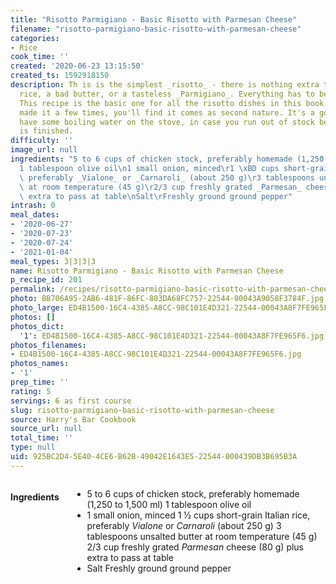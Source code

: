 ```yaml
---
title: "Risotto Parmigiano - Basic Risotto with Parmesan Cheese"
filename: "risotto-parmigiano-basic-risotto-with-parmesan-cheese"
categories:
- Rice
cook_time: ''
created: '2020-06-23 13:15:50'
created_ts: 1592918150
description: Th is is the simplest _risotto_ - there is nothing extra to hide a mediocre
  rice, a bad butter, or a tasteless _Parmigiano_. Everything has to be perfect .
  This recipe is the basic one for all the risotto dishes in this book. Once you've
  made it a few times, you'll find it comes as second nature. It's a good idea to
  have some boiling water on the stove, in case you run out of stock before the risotto
  is finished.
difficulty: ''
image_url: null
ingredients: "5 to 6 cups of chicken stock, preferably homemade (1,250 to 1,500 ml)\r\
  1 tablespoon olive oil\n1 small onion, minced\r1 \xBD cups short-grain Italian rice,\
  \ preferably _Vialone_ or _Carnaroli_ (about 250 g)\r3 tablespoons unsalted butter\
  \ at room temperature (45 g)\r2/3 cup freshly grated _Parmesan_ cheese (80 g) plus\
  \ extra to pass at table\nSalt\rFreshly ground ground pepper"
intrash: 0
meal_dates:
- '2020-06-27'
- '2020-07-23'
- '2020-07-24'
- '2021-01-04'
meal_types: 3|3|3|3
name: Risotto Parmigiano - Basic Risotto with Parmesan Cheese
p_recipe_id: 201
permalink: /recipes/risotto-parmigiano-basic-risotto-with-parmesan-cheese
photo: BB706A95-2AB6-481F-86FC-803DA68FC757-22544-00043A9058F3784F.jpg
photo_large: ED4B1500-16C4-4385-A8CC-98C101E4D321-22544-00043A8F7FE965F6.jpg
photos: []
photos_dict:
  '1': ED4B1500-16C4-4385-A8CC-98C101E4D321-22544-00043A8F7FE965F6.jpg
photos_filenames:
- ED4B1500-16C4-4385-A8CC-98C101E4D321-22544-00043A8F7FE965F6.jpg
photos_names:
- '1'
prep_time: ''
rating: 5
servings: 6 as first course
slug: risotto-parmigiano-basic-risotto-with-parmesan-cheese
source: Harry's Bar Cookbook
source_url: null
total_time: ''
type: null
uid: 925BC2D4-5E40-4CE6-B62B-49042E1643E5-22544-000439DB3B695B3A
---
```

<div class="large-8 medium-7 columns" id="writeup">	</div><!-- #writeup -->
</div><!-- #row-one -->
<div class="row" id="row-two">	<div class="medium-4 small-5 columns"><h4 id="ingredients">Ingredients</h4><div class="box box-ingredients content"><ul>
<li>5 to 6 cups of chicken stock, preferably homemade (1,250 to 1,500 ml)
1 tablespoon olive oil</li>
<li>1 small onion, minced
1 ½ cups short-grain Italian rice, preferably <em>Vialone</em> or <em>Carnaroli</em> (about 250 g)
3 tablespoons unsalted butter at room temperature (45 g)
2/3 cup freshly grated <em>Parmesan</em> cheese (80 g) plus extra to pass at table</li>
<li>Salt
Freshly ground ground pepper</li>
</ul>
</div>	</div>	<div class="medium-6 small-7 columns">	</div>	<div class="medium-2 columns" id="photo-sidebar">